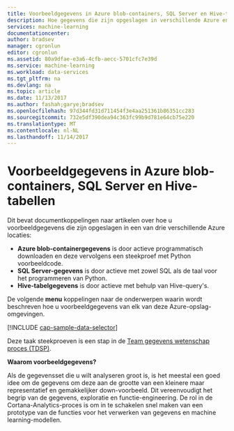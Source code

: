 ```yaml
---
title: Voorbeeldgegevens in Azure blob-containers, SQL Server en Hive-tabellen | Microsoft Docs
description: Hoe gegevens die zijn opgeslagen in verschillende Azure enviromnents verkennen.
services: machine-learning
documentationcenter: 
author: bradsev
manager: cgronlun
editor: cgronlun
ms.assetid: 80a9dfae-e3a6-4cfb-aecc-5701cfc7e39d
ms.service: machine-learning
ms.workload: data-services
ms.tgt_pltfrm: na
ms.devlang: na
ms.topic: article
ms.date: 11/13/2017
ms.author: fashah;garye;bradsev
ms.openlocfilehash: 97d344fd31d711454f3e4aa251361b86351cc283
ms.sourcegitcommit: 732e5df390dea94c363fc99b9d781e64cb75e220
ms.translationtype: MT
ms.contentlocale: nl-NL
ms.lasthandoff: 11/14/2017
---
```

# <a name="heading"></a>Voorbeeldgegevens in Azure blob-containers, SQL Server en Hive-tabellen
Dit bevat documentkoppelingen naar artikelen over hoe u voorbeeldgegevens die zijn opgeslagen in een van drie verschillende Azure locaties:

* **Azure blob-containergegevens** is door actieve programmatisch downloaden en deze vervolgens een steekproef met Python voorbeeldcode.
* **SQL Server-gegevens** is door actieve met zowel SQL als de taal voor het programmeren van Python. 
* **Hive-tabelgegevens** is door actieve met behulp van Hive-query's.

De volgende **menu** koppelingen naar de onderwerpen waarin wordt beschreven hoe u voorbeeldgegevens van elk van deze Azure-opslag-omgevingen. 

[!INCLUDE [cap-sample-data-selector](../../../includes/cap-sample-data-selector.md)]

Deze taak steekproeven is een stap in de [Team gegevens wetenschap proces (TDSP)](https://azure.microsoft.com/documentation/learning-paths/cortana-analytics-process/).

**Waarom voorbeeldgegevens?**

Als de gegevensset die u wilt analyseren groot is, is het meestal een goed idee om de gegevens om deze aan de grootte van een kleinere maar representatief en gemakkelijker down-voorbeeld. Dit vereenvoudigt het begrip van de gegevens, exploratie en functie-engineering. De rol in de Cortana-Analytics-proces is om in te schakelen snel maken van een prototype van de functies voor het verwerken van gegevens en machine learning-modellen.

